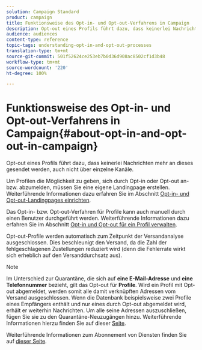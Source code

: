 ```yaml
---
solution: Campaign Standard
product: campaign
title: Funktionsweise des Opt-in- und Opt-out-Verfahrens in Campaign
description: Opt-out eines Profils führt dazu, dass keinerlei Nachrichten mehr an dieses gesendet werden, auch nicht über einzelne Kanäle.
audience: audiences
content-type: reference
topic-tags: understanding-opt-in-and-opt-out-processes
translation-type: tm+mt
source-git-commit: 501f52624ce253eb7b0d36d908ac8502cf1d3b48
workflow-type: tm+mt
source-wordcount: '220'
ht-degree: 100%

---
```



# Funktionsweise des Opt-in- und Opt-out-Verfahrens in Campaign{#about-opt-in-and-opt-out-in-campaign}

Opt-out eines Profils führt dazu, dass keinerlei Nachrichten mehr an dieses gesendet werden, auch nicht über einzelne Kanäle.

Um Profilen die Möglichkeit zu geben, sich durch Opt-in oder Opt-out an- bzw. abzumelden, müssen Sie eine eigene Landingpage erstellen. Weiterführende Informationen dazu erfahren Sie im Abschnitt [Opt-in- und Opt-out-Landingpages einrichten](../../audiences/using/managing-opt-in-and-opt-out-in-campaign.md#setting-up-opt-in-and-opt-out-landing-pages).

Das Opt-in- bzw. Opt-out-Verfahren für Profile kann auch manuell durch einen Benutzer durchgeführt werden. Weiterführende Informationen dazu erfahren Sie im Abschnitt [Opt-in und Opt-out für ein Profil verwalten](../../audiences/using/managing-opt-in-and-opt-out-in-campaign.md#managing-opt-in-and-opt-out-from-a-profile).

Opt-out-Profile werden automatisch zum Zeitpunkt der Versandanalyse ausgeschlossen. Dies beschleunigt den Versand, da die Zahl der fehlgeschlagenen Zustellungen reduziert wird (denn die Fehlerrate wirkt sich erheblich auf den Versanddurchsatz aus).

>[!NOTE]
>
>Im Unterschied zur Quarantäne, die sich auf **eine E-Mail-Adresse** und **eine Telefonnummer** bezieht, gilt das Opt-out für **Profile**. Wird ein Profil mit Opt-out abgemeldet, werden somit alle damit verknüpften Adressen vom Versand ausgeschlossen. Wenn die Datenbank beispielsweise zwei Profile eines Empfängers enthält und nur eines durch Opt-out abgemeldet wird, erhält er weiterhin Nachrichten. Um alle seine Adressen auszuschließen, fügen Sie sie zu den Quarantäne-Neuzugängen hinzu. Weiterführende Informationen hierzu finden Sie auf dieser [Seite](../../sending/using/understanding-quarantine-management.md#identifying-quarantined-addresses-for-the-entire-platform).

Weiterführende Informationen zum Abonnement von Diensten finden Sie auf [dieser Seite](../../audiences/using/about-subscriptions.md).
